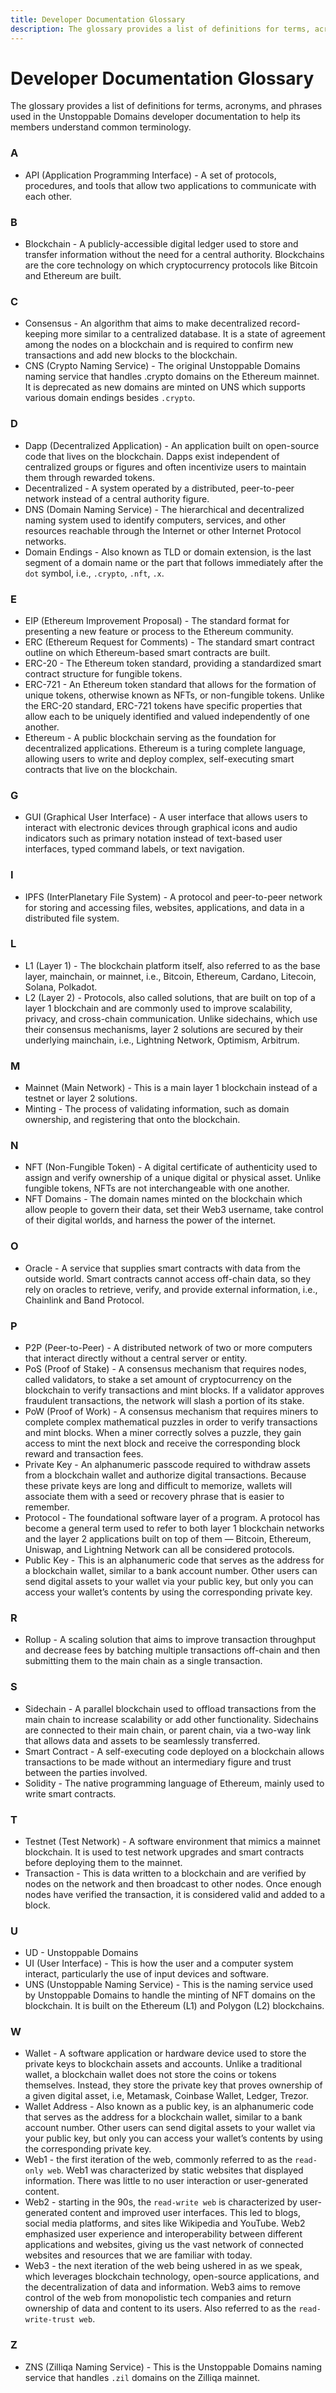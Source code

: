 ```yaml
---
title: Developer Documentation Glossary
description: The glossary provides a list of definitions for terms, acronyms, and phrases used in the Unstoppable Domains developer documentation to help its members understand common terminology.
---
```


# Developer Documentation Glossary

The glossary provides a list of definitions for terms, acronyms, and phrases used in the Unstoppable Domains developer documentation to help its members understand common terminology.

### A

* API (Application Programming Interface) - A set of protocols, procedures, and tools that allow two applications to communicate with each other.

### B

* Blockchain - A publicly-accessible digital ledger used to store and transfer information without the need for a central authority. Blockchains are the core technology on which cryptocurrency protocols like Bitcoin and Ethereum are built.

### C

* Consensus - An algorithm that aims to make decentralized record-keeping more similar to a centralized database. It is a state of agreement among the nodes on a blockchain and is required to confirm new transactions and add new blocks to the blockchain.
* CNS (Crypto Naming Service) - The original Unstoppable Domains naming service that handles .crypto domains on the Ethereum mainnet. It is deprecated as new domains are minted on UNS which supports various domain endings besides `.crypto`.

### D

* Dapp (Decentralized Application) - An application built on open-source code that lives on the blockchain. Dapps exist independent of centralized groups or figures and often incentivize users to maintain them through rewarded tokens.
* Decentralized - A system operated by a distributed, peer-to-peer network instead of a central authority figure.
* DNS (Domain Naming Service) - The hierarchical and decentralized naming system used to identify computers, services, and other resources reachable through the Internet or other Internet Protocol networks.
* Domain Endings - Also known as TLD or domain extension, is the last segment of a domain name or the part that follows immediately after the `dot` symbol, i.e., `.crypto`, `.nft`, `.x`.

### E

* EIP (Ethereum Improvement Proposal) - The standard format for presenting a new feature or process to the Ethereum community.
* ERC (Ethereum Request for Comments) - The standard smart contract outline on which Ethereum-based smart contracts are built.
* ERC-20 - The Ethereum token standard, providing a standardized smart contract structure for fungible tokens.
* ERC-721 - An Ethereum token standard that allows for the formation of unique tokens, otherwise known as NFTs, or non-fungible tokens. Unlike the ERC-20 standard, ERC-721 tokens have specific properties that allow each to be uniquely identified and valued independently of one another.
* Ethereum - A public blockchain serving as the foundation for decentralized applications. Ethereum is a turing complete language, allowing users to write and deploy complex, self-executing smart contracts that live on the blockchain.

### G

* GUI (Graphical User Interface) -  A user interface that allows users to interact with electronic devices through graphical icons and audio indicators such as primary notation instead of text-based user interfaces, typed command labels, or text navigation.

### I

* IPFS (InterPlanetary File System) - A protocol and peer-to-peer network for storing and accessing files, websites, applications, and data in a distributed file system.

### L

* L1 (Layer 1) - The blockchain platform itself, also referred to as the base layer, mainchain, or mainnet, i.e., Bitcoin, Ethereum, Cardano, Litecoin, Solana, Polkadot.
* L2 (Layer 2) - Protocols, also called solutions, that are built on top of a layer 1 blockchain and are commonly used to improve scalability, privacy, and cross-chain communication. Unlike sidechains, which use their consensus mechanisms, layer 2 solutions are secured by their underlying mainchain, i.e., Lightning Network, Optimism, Arbitrum.

### M

* Mainnet (Main Network) - This is a main layer 1 blockchain instead of a testnet or layer 2 solutions.
* Minting - The process of validating information, such as domain ownership, and registering that onto the blockchain.

### N

* NFT (Non-Fungible Token) - A digital certificate of authenticity used to assign and verify ownership of a unique digital or physical asset. Unlike fungible tokens, NFTs are not interchangeable with one another.
* NFT Domains - The domain names minted on the blockchain which allow people to govern their data, set their Web3 username, take control of their digital worlds, and harness the power of the internet.

### O

* Oracle - A service that supplies smart contracts with data from the outside world. Smart contracts cannot access off-chain data, so they rely on oracles to retrieve, verify, and provide external information, i.e., Chainlink and Band Protocol.

### P

* P2P (Peer-to-Peer) - A distributed network of two or more computers that interact directly without a central server or entity.
* PoS (Proof of Stake) - A consensus mechanism that requires nodes, called validators, to stake a set amount of cryptocurrency on the blockchain to verify transactions and mint blocks. If a validator approves fraudulent transactions, the network will slash a portion of its stake.
* PoW (Proof of Work) - A consensus mechanism that requires miners to complete complex mathematical puzzles in order to verify transactions and mint blocks. When a miner correctly solves a puzzle, they gain access to mint the next block and receive the corresponding block reward and transaction fees.
* Private Key - An alphanumeric passcode required to withdraw assets from a blockchain wallet and authorize digital transactions. Because these private keys are long and difficult to memorize, wallets will associate them with a seed or recovery phrase that is easier to remember.
* Protocol - The foundational software layer of a program. A protocol has become a general term used to refer to both layer 1 blockchain networks and the layer 2 applications built on top of them — Bitcoin, Ethereum, Uniswap, and Lightning Network can all be considered protocols.
* Public Key - This is an alphanumeric code that serves as the address for a blockchain wallet, similar to a bank account number. Other users can send digital assets to your wallet via your public key, but only you can access your wallet’s contents by using the corresponding private key.

### R

* Rollup - A scaling solution that aims to improve transaction throughput and decrease fees by batching multiple transactions off-chain and then submitting them to the main chain as a single transaction.

### S

* Sidechain - A parallel blockchain used to offload transactions from the main chain to increase scalability or add other functionality. Sidechains are connected to their main chain, or parent chain, via a two-way link that allows data and assets to be seamlessly transferred.
* Smart Contract - A self-executing code deployed on a blockchain allows transactions to be made without an intermediary figure and trust between the parties involved.
* Solidity - The native programming language of Ethereum, mainly used to write smart contracts.

### T

* Testnet (Test Network) - A software environment that mimics a mainnet blockchain. It is used to test network upgrades and smart contracts before deploying them to the mainnet.
* Transaction - This is data written to a blockchain and are verified by nodes on the network and then broadcast to other nodes. Once enough nodes have verified the transaction, it is considered valid and added to a block.

### U

* UD - Unstoppable Domains
* UI (User Interface) - This is how the user and a computer system interact, particularly the use of input devices and software.
* UNS (Unstoppable Naming Service) - This is the naming service used by Unstoppable Domains to handle the minting of NFT domains on the blockchain. It is built on the Ethereum (L1) and Polygon (L2) blockchains.

### W

* Wallet - A software application or hardware device used to store the private keys to blockchain assets and accounts. Unlike a traditional wallet, a blockchain wallet does not store the coins or tokens themselves. Instead, they store the private key that proves ownership of a given digital asset, i.e, Metamask, Coinbase Wallet, Ledger, Trezor.
* Wallet Address - Also known as a public key, is an alphanumeric code that serves as the address for a blockchain wallet, similar to a bank account number. Other users can send digital assets to your wallet via your public key, but only you can access your wallet’s contents by using the corresponding private key.
* Web1 - the first iteration of the web, commonly referred to as the `read-only web`. Web1 was characterized by static websites that displayed information. There was little to no user interaction or user-generated content.
* Web2 - starting in the 90s, the `read-write web` is characterized by user-generated content and improved user interfaces. This led to blogs, social media platforms, and sites like Wikipedia and YouTube. Web2 emphasized user experience and interoperability between different applications and websites, giving us the vast network of connected websites and resources that we are familiar with today.
* Web3 - the next iteration of the web being ushered in as we speak, which leverages blockchain technology, open-source applications, and the decentralization of data and information. Web3 aims to remove control of the web from monopolistic tech companies and return ownership of data and content to its users. Also referred to as the `read-write-trust web`.

### Z

* ZNS (Zilliqa Naming Service) - This is the Unstoppable Domains naming service that handles `.zil` domains on the Zilliqa mainnet.
